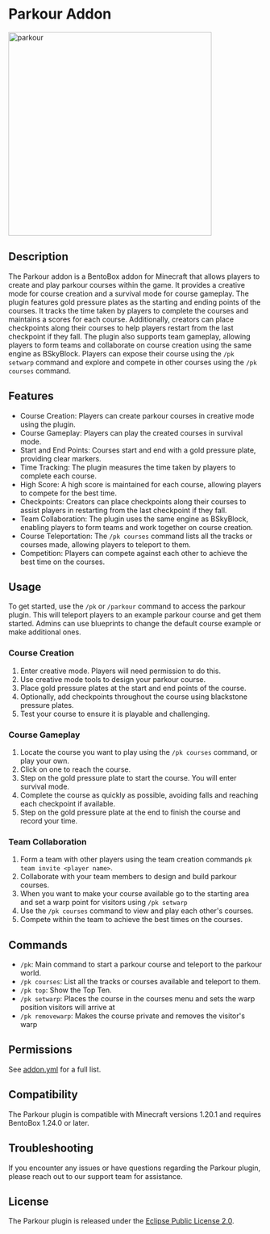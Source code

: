 # Parkour Addon
<img width="403" alt="parkour" src="https://github.com/BentoBoxWorld/Parkour/assets/4407265/10dcc201-9686-4b3a-b9c4-e5fd52b79b0d">

## Description
The Parkour addon is a BentoBox addon for Minecraft that allows players to create and play parkour courses within the game. It provides a creative mode for course creation and a survival mode for course gameplay. The plugin features gold pressure plates as the starting and ending points of the courses. It tracks the time taken by players to complete the courses and maintains a scores for each course. Additionally, creators can place checkpoints along their courses to help players restart from the last checkpoint if they fall. The plugin also supports team gameplay, allowing players to form teams and collaborate on course creation using the same engine as BSkyBlock. Players can expose their course using the `/pk setwarp` command and explore and compete in other courses using the `/pk courses` command.

## Features
- Course Creation: Players can create parkour courses in creative mode using the plugin.
- Course Gameplay: Players can play the created courses in survival mode.
- Start and End Points: Courses start and end with a gold pressure plate, providing clear markers.
- Time Tracking: The plugin measures the time taken by players to complete each course.
- High Score: A high score is maintained for each course, allowing players to compete for the best time.
- Checkpoints: Creators can place checkpoints along their courses to assist players in restarting from the last checkpoint if they fall.
- Team Collaboration: The plugin uses the same engine as BSkyBlock, enabling players to form teams and work together on course creation.
- Course Teleportation: The `/pk courses` command lists all the tracks or courses made, allowing players to teleport to them.
- Competition: Players can compete against each other to achieve the best time on the courses.

## Usage
To get started, use the `/pk` or `/parkour` command to access the parkour plugin. This will teleport players to an example parkour course and get them started. Admins can use blueprints to change the default course example or make additional ones.

### Course Creation
1. Enter creative mode. Players will need permission to do this.
2. Use creative mode tools to design your parkour course.
3. Place gold pressure plates at the start and end points of the course.
4. Optionally, add checkpoints throughout the course using blackstone pressure plates.
5. Test your course to ensure it is playable and challenging.

### Course Gameplay
1. Locate the course you want to play using the `/pk courses` command, or play your own.
2. Click on one to reach the course.
3. Step on the gold pressure plate to start the course. You will enter survival mode.
4. Complete the course as quickly as possible, avoiding falls and reaching each checkpoint if available.
5. Step on the gold pressure plate at the end to finish the course and record your time.

### Team Collaboration
1. Form a team with other players using the team creation commands `pk team invite <player name>`.
2. Collaborate with your team members to design and build parkour courses.
3. When you want to make your course available go to the starting area and set a warp point for visitors using `/pk setwarp`
4. Use the `/pk courses` command to view and play each other's courses.
5. Compete within the team to achieve the best times on the courses.

## Commands
- `/pk`: Main command to start a parkour course and teleport to the parkour world.
- `/pk courses`: List all the tracks or courses available and teleport to them.
- `/pk top`: Show the Top Ten.
- `/pk setwarp`: Places the course in the courses menu and sets the warp position visitors will arrive at
- `/pk removewarp`: Makes the course private and removes the visitor's warp

## Permissions

See [addon.yml](https://github.com/BentoBoxWorld/Parkour/blob/aeb01c8ef8ca1c07d9dde570e7ab61201710c6d5/src/main/resources/addon.yml#L11) for a full list.

## Compatibility
The Parkour plugin is compatible with Minecraft versions 1.20.1 and requires BentoBox 1.24.0 or later.

## Troubleshooting
If you encounter any issues or have questions regarding the Parkour plugin, please reach out to our support team for assistance.

## License
The Parkour plugin is released under the [Eclipse Public License 2.0](https://github.com/BentoBoxWorld/Parkour/blob/develop/LICENSE).
